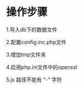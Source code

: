 操作步骤
=======

1.导入db下的数据文件

2.配置config.inc.php文件

3.增加tmp文件夹

4.启用php.ini文件中的openssl

5.js 路径不能有 “-” 字符
